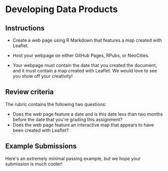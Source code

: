 # Developing Data Products

## Instructions
- Create a web page using R Markdown that features a map created with Leaflet. 

- Host your webpage on either GitHub Pages, RPubs, or NeoCities.

- Your webpage must contain the date that you created the document, and it must contain a map created with Leaflet. We would love to see you show off your creativity! 

## Review criteria
 
The rubric contains the following two questions:

- Does the web page feature a date and is this date less than two months before the date that you're grading this assignment?
- Does the web page feature an interactive map that appears to have been created with Leaflet?

## Example Submissions
 
Here's an extremely minimal passing example, but we hope your submission is much cooler!